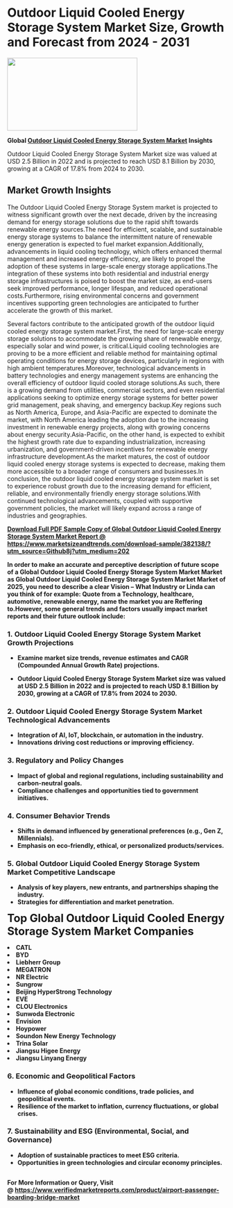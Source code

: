 <H1>Outdoor Liquid Cooled Energy Storage System Market Size, Growth and Forecast from 2024 - 2031</H1><img class="aligncenter size-medium wp-image-584254" src="https://thirdeyenews.in/wp-content/uploads/2024/09/Global-Market-Research-300x168.jpeg" alt="" width="300" height="168" /><p><strong>Global&nbsp;<a href="https://www.marketsizeandtrends.com/download-sample/382138/?utm_source=Github8j?utm_medium=202">Outdoor Liquid Cooled Energy Storage System Market</a> Insights</strong></p><p>Outdoor Liquid Cooled Energy Storage System Market size was valued at USD 2.5 Billion in 2022 and is projected to reach USD 8.1 Billion by 2030, growing at a CAGR of 17.8% from 2024 to 2030.</p><p><h2>Market Growth Insights</h2> <p>The Outdoor Liquid Cooled Energy Storage System market is projected to witness significant growth over the next decade, driven by the increasing demand for energy storage solutions due to the rapid shift towards renewable energy sources.The need for efficient, scalable, and sustainable energy storage systems to balance the intermittent nature of renewable energy generation is expected to fuel market expansion.Additionally, advancements in liquid cooling technology, which offers enhanced thermal management and increased energy efficiency, are likely to propel the adoption of these systems in large-scale energy storage applications.The integration of these systems into both residential and industrial energy storage infrastructures is poised to boost the market size, as end-users seek improved performance, longer lifespan, and reduced operational costs.Furthermore, rising environmental concerns and government incentives supporting green technologies are anticipated to further accelerate the growth of this market.</p> <p><strong><a href="#"></a></strong></p> <p>Several factors contribute to the anticipated growth of the outdoor liquid cooled energy storage system market.First, the need for large-scale energy storage solutions to accommodate the growing share of renewable energy, especially solar and wind power, is critical.Liquid cooling technologies are proving to be a more efficient and reliable method for maintaining optimal operating conditions for energy storage devices, particularly in regions with high ambient temperatures.Moreover, technological advancements in battery technologies and energy management systems are enhancing the overall efficiency of outdoor liquid cooled storage solutions.As such, there is a growing demand from utilities, commercial sectors, and even residential applications seeking to optimize energy storage systems for better power grid management, peak shaving, and emergency backup.Key regions such as North America, Europe, and Asia-Pacific are expected to dominate the market, with North America leading the adoption due to the increasing investment in renewable energy projects, along with growing concerns about energy security.Asia-Pacific, on the other hand, is expected to exhibit the highest growth rate due to expanding industrialization, increasing urbanization, and government-driven incentives for renewable energy infrastructure development.As the market matures, the cost of outdoor liquid cooled energy storage systems is expected to decrease, making them more accessible to a broader range of consumers and businesses.In conclusion, the outdoor liquid cooled energy storage system market is set to experience robust growth due to the increasing demand for efficient, reliable, and environmentally friendly energy storage solutions.With continued technological advancements, coupled with supportive government policies, the market will likely expand across a range of industries and geographies.</p> <p><strong><a href="#"></p><p><span class=""><strong>Download Full PDF Sample Copy of Global Outdoor Liquid Cooled Energy Storage System Market Report</strong> @ <a href="https://www.marketsizeandtrends.com/download-sample/382138/?utm_source=Github8j?utm_medium=202" target="_blank">https://www.marketsizeandtrends.com/download-sample/382138/?utm_source=Github8j?utm_medium=202</a></span></p><p>In order to make an accurate and perceptive description of future scope of a Global&nbsp;Outdoor Liquid Cooled Energy Storage System Market Market as Global&nbsp;Outdoor Liquid Cooled Energy Storage System Market Market of 2025, you need to describe a clear Vision &ndash; What Industry or Linda can you think of for example: Quote from a Technology, healthcare, automotive, renewable energy, name the market you are Reffering to.However, some general trends and factors usually impact market reports and their future outlook include:</p><h3>1.&nbsp;<strong>Outdoor Liquid Cooled Energy Storage System Market Growth Projections</strong></h3><ul><li>Examine market size trends, revenue estimates and CAGR (Compounded Annual Growth Rate) projections.</li><li><p>Outdoor Liquid Cooled Energy Storage System Market size was valued at USD 2.5 Billion in 2022 and is projected to reach USD 8.1 Billion by 2030, growing at a CAGR of 17.8% from 2024 to 2030.</p></li></ul><h3>2.&nbsp;<strong>Outdoor Liquid Cooled Energy Storage System Market Technological Advancements</strong></h3><ul><li>Integration of AI, IoT, blockchain, or automation in the industry.</li><li>Innovations driving cost reductions or improving efficiency.</li></ul><h3>3.&nbsp;<strong>Regulatory and Policy Changes</strong></h3><ul><li>Impact of global and regional regulations, including sustainability and carbon-neutral goals.</li><li>Compliance challenges and opportunities tied to government initiatives.</li></ul><h3>4.&nbsp;<strong>Consumer Behavior Trends</strong></h3><ul><li>Shifts in demand influenced by generational preferences (e.g., Gen Z, Millennials).</li><li>Emphasis on eco-friendly, ethical, or personalized products/services.</li></ul><h3>5.&nbsp;<strong>Global Outdoor Liquid Cooled Energy Storage System Market Competitive Landscape</strong></h3><ul><li>Analysis of key players, new entrants, and partnerships shaping the industry.</li><li>Strategies for differentiation and market penetration.</li></ul><p data-pm-slice="1 1 []"><span style="color: inherit; font-family: inherit; font-size: 25px;">Top Global Outdoor Liquid Cooled Energy Storage System Market Companies</span></p><div class="" data-test-id=""><p><li>CATL</li><li> BYD</li><li> Liebherr Group</li><li> MEGATRON</li><li> NR Electric</li><li> Sungrow</li><li> Beijing HyperStrong Technology</li><li> EVE</li><li> CLOU Electronics</li><li> Sunwoda Electronic</li><li> Envision</li><li> Hoypower</li><li> Soundon New Energy Technology</li><li> Trina Solar</li><li> Jiangsu Higee Energy</li><li> Jiangsu Linyang Energy</li></p></div><h3>6.&nbsp;<strong>Economic and Geopolitical Factors</strong></h3><ul><li>Influence of global economic conditions, trade policies, and geopolitical events.</li><li>Resilience of the market to inflation, currency fluctuations, or global crises.</li></ul><h3>7.&nbsp;<strong>Sustainability and ESG (Environmental, Social, and Governance)</strong></h3><ul><li>Adoption of sustainable practices to meet ESG criteria.</li><li>Opportunities in green technologies and circular economy principles.</li></ul><h2><strong style="font-size: 14px;">For More Information or Query, Visit @&nbsp;</strong><a style="background-color: #ffffff; font-size: 14px;" href="https://www.marketsizeandtrends.com/report/outdoor-liquid-cooled-energy-storage-system-market/" target="_blank">https://www.verifiedmarketreports.com/product/airport-passenger-boarding-bridge-market</a></h2>